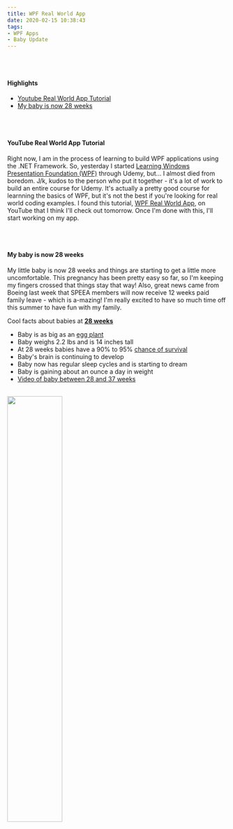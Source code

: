 ```yaml
---
title: WPF Real World App
date: 2020-02-15 10:38:43
tags: 
- WPF Apps
- Baby Update
---
```


<br>
<br>

<h4>Highlights</h4>
<ul>

<li> <a href = "#WpfRealWorldApp">Youtube Real World App Tutorial</a></li>
<li> <a href = "#BabyAt28Weeks">My baby is now 28 weeks</a></li>
</ul>

<br>
<br>

<h4><a id="WpfRealWorldApp"> YouTube Real World App Tutorial </a></h4>

Right now, I am in the process of learning to build WPF applications using the .NET Framework. So, yesterday I started [Learning Windows Presentation Foundation (WPF)](https://www.udemy.com/course/learning-wpf-course/learn/lecture/8759918?start=0#overview) through Udemy, but... I almost died from boredom. J/k, kudos to the person who put it together - it's a lot of work to build an entire course for Udemy. It's actually a pretty good course for learnning the basics of WPF, but it's not the best if you're looking for real world coding examples. I found this tutorial, [WPF Real World App](https://www.youtube.com/watch?v=aK3wd7ta20U&list=PLlaap3dYFdbm8wYYzIyJ5m8SORVQZgFG6), on YouTube that I think I'll check out tomorrow. Once I'm done with this, I'll start working on my app. 

<br>
<br>

<h4><a id="BabyAt28Weeks">My baby is now 28 weeks</a></h4>

My little baby is now 28 weeks and things are starting to get a little more uncomfortable. This pregnancy has been pretty easy so far, so I'm keeping my fingers crossed that things stay that way! Also, great news came from Boeing last week that SPEEA members will now receive 12 weeks paid family leave - which is a-mazing! I'm really excited to have so much time off this summer to have fun with my family.

Cool facts about babies at <a href="https://www.babycentre.co.uk/28-weeks-pregnant"><strong>28 weeks</strong></a>
<ul>
<li>Baby is as big as an <a href="https://www.thebump.com/pregnancy-week-by-week/28-weeks-pregnant">egg plant</a></li>
<li>Baby weighs 2.2 lbs and is 14 inches tall</li>
<li>At 28 weeks babies have a 90% to 95% <a href="https://www.verywellfamily.com/premature-birth-and-viability-2371529">chance of survival</a></li>
<li>Baby's brain is continuing to develop</li>
<li>Baby now has regular sleep cycles and is starting to dream</li>
<li>Baby is gaining about an ounce a day in weight</li>
<li><a href="https://www.babycentre.co.uk/v1027487/inside-pregnancy-weeks-28-37-videos">Video of baby between 28 and 37 weeks</a></li>
</ul>

<br>

<img src="/images/baby_photos/IMG-2270.jpg"  style="width:50%">

<br>
<br>